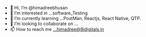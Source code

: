 - 👋 Hi, I’m @himadreebhusan
- 👀 I’m interested in ...software_Testing
- 🌱 I’m currently learning ...PostMan, Reactjs, React Native, QTP.
- 💞️ I’m looking to collaborate on ...
- 📫 How to reach me ...himadree@9idigitals.in

<!---
himadreebhusan/himadreebhusan is a ✨ special ✨ repository because its `README.md` (this file) appears on your GitHub profile.
You can click the Preview link to take a look at your changes.
--->
